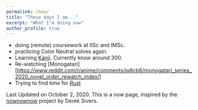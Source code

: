 ```yaml
---
permalink: /now/
title: "These days I am..."
excerpt: "What I'm doing now"
author_profile: true
---
```


 - doing (remote) coursework at IISc and IMSc.
 - practicing Color Neutral solves again.
 - Learning [Kanji](https://www.kanjidamage.com/). Currently know around 300.
 - Re-watching [Monogatari][https://www.reddit.com/r/anime/comments/iq6cb6/monogatari_series_2020_novel_order_rewatch_index/]
 - Trying to find time for [Rust](https://github.com/rust-lang/rustlings/)


Last Updated on October 2, 2020. This is a now page, inspired by the [nownownow](https://nownownow.com/) project by Derek Sivers.
